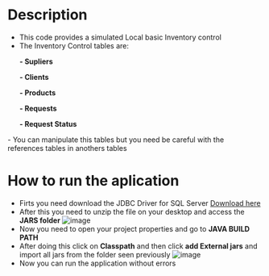# Description
- This code provides a simulated Local basic Inventory control
- The Inventory Control tables are:
<b>
<ul>- Supliers </ul>
<ul>- Clients </ul>
<ul>- Products </ul>
<ul>- Requests </ul>
<ul>- Request Status </ul>
</b>
- You can manipulate this tables but you need be careful with the references tables in anothers tables 

# How to run the aplication
- Firts you need download the JDBC Driver for SQL Server <a href="https://learn.microsoft.com/en-us/sql/connect/jdbc/download-microsoft-jdbc-driver-for-sql-server?view=sql-server-ver16"> Download here </a>
- After this you need to unzip the file on your desktop and access the <b>JARS folder</b>
![image](https://github.com/LeoBarbosa08/Storage_Control/assets/84389162/71d9fae2-1438-47b0-9fd4-368b55bc8a30)
- Now you need to open your project properties and go to <b>JAVA BUILD PATH </b>
- After doing this click on <b>Classpath</b> and then click <b>add External jars</b> and import all jars from the folder seen previously
![image](https://github.com/LeoBarbosa08/Storage_Control/assets/84389162/f0bee630-e9ff-43be-a79e-455b49180b38)
- Now you can run the application without errors


